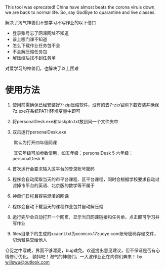 This tool was eprecated!
China have almost beats the corona viruis down, we are back to normal life.
So, say GodBye to quarantine and live classes.

解决了淘气神兽们不想学习不写作业的以下借口

- 登录账号忘了网课网址不知道
- 该上哪门课不知道
- 怎么下载作业任务包不会
- 不会解压缩任务包
- 解压缩后找不到任务单

对爱学习的神兽们，也解决了以上困难

# 使用方法

1. 使用前需确保已经安装好7-zip压缩软件，没有的去7-zip官网下载安装并确保7z.exe在系统PATH环境变量中即可
2. 将personalDesk.exe和taskptn.txt放到同一个文件夹中
3. 双击运行personalDesk.exe

    ​    默认为打开四年级网课

    ​    其它年级可加参数使用，如五年级：personalDesk 5      六年级：personalDesk 6

4. 首次运行会要求输入区平台的登录账号密码
5. 程序会自动爬取当天的市平台课程、区平台课程，同时会根据学校要求自动过滤掉市平台的英语、北京版的数学等不属于
6. 神兽们日程且容易混淆的网课
7. 程序会自动下载当天的课程作业包并自动解压缩
8. 运行完毕会自动打开一个网页，显示当日网课链接和任务单，点击即可学习并写作业
9. files目录下的生成的xcacnt.txt为xcmicro.17zuoye.com账号密码存储文件，切勿轻易交给他人

仓促之中写成，界面不够漂亮，bug难免。欢迎提出意见建议，但不保证是否有心情修订优化。
颤抖吧！淘气的神兽们，一大波作业正在向你们奔来！
by willswu@outlook.com
